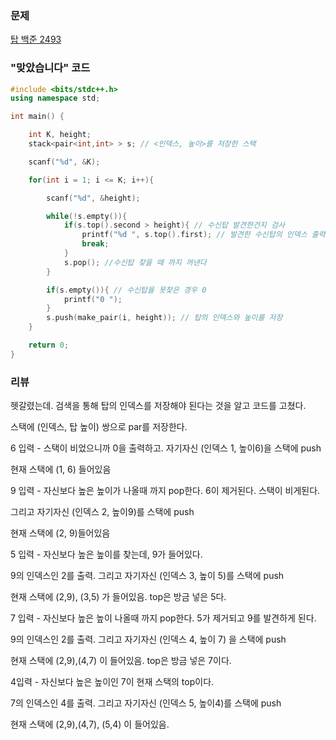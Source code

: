 ### 문제 

[탑 백준 2493](https://www.acmicpc.net/problem/2493)



### "맞았습니다" 코드 

```c++
#include <bits/stdc++.h>
using namespace std;

int main() {

    int K, height;
    stack<pair<int,int> > s; // <인덱스, 높이>를 저장한 스택

    scanf("%d", &K);

    for(int i = 1; i <= K; i++){

        scanf("%d", &height);

        while(!s.empty()){
            if(s.top().second > height){ // 수신탑 발견한건지 검사
                printf("%d ", s.top().first); // 발견한 수신탑의 인덱스 출력 
                break;
            }
            s.pop(); //수신탑 찾을 때 까지 꺼낸다 
        }

        if(s.empty()){ // 수신탑을 못찾은 경우 0
            printf("0 ");
        }
        s.push(make_pair(i, height)); // 탑의 인덱스와 높이를 저장 
    }

    return 0;
}
```



### 리뷰

헷갈렸는데. 검색을 통해 탑의 인덱스를 저장해야 된다는 것을 알고 코드를 고쳤다. 

스택에 (인덱스, 탑 높이) 쌍으로 par를 저장한다. 



6 입력 - 스택이 비었으니까 0을 출력하고. 자기자신 (인덱스 1, 높이6)을 스택에 push 

 현재 스택에 (1, 6) 들어있음 



9 입력 - 자신보다 높은 높이가 나올때 까지 pop한다. 6이 제거된다. 스택이 비게된다. 

  그리고 자기자신 (인덱스 2, 높이9)를 스택에 push 

  현재 스택에 (2, 9)들어있음 



5 입력 - 자신보다 높은 높이를 찾는데, 9가 들어있다. 

   9의 인덱스인 2를 출력. 그리고 자기자신 (인덱스 3, 높이 5)를 스택에 push 

  현재 스택에 (2,9), (3,5) 가 들어있음. top은 방금 넣은 5다. 



7 입력 - 자신보다 높은 높이 나올때 까지 pop한다. 5가 제거되고 9를 발견하게 된다. 

   9의 인덱스인 2를 출력. 그리고 자기자신 (인덱스 4, 높이 7) 을 스택에 push 

 현재 스택에 (2,9),(4,7) 이 들어있음. top은 방금 넣은 7이다. 


4입력 - 자신보다 높은 높이인 7이 현재 스택의 top이다. 

 7의 인덱스인 4를 출력. 그리고 자기자신 (인덱스 5, 높이4)를 스택에 push

 현재 스택에 (2,9),(4,7), (5,4) 이 들어있음. 